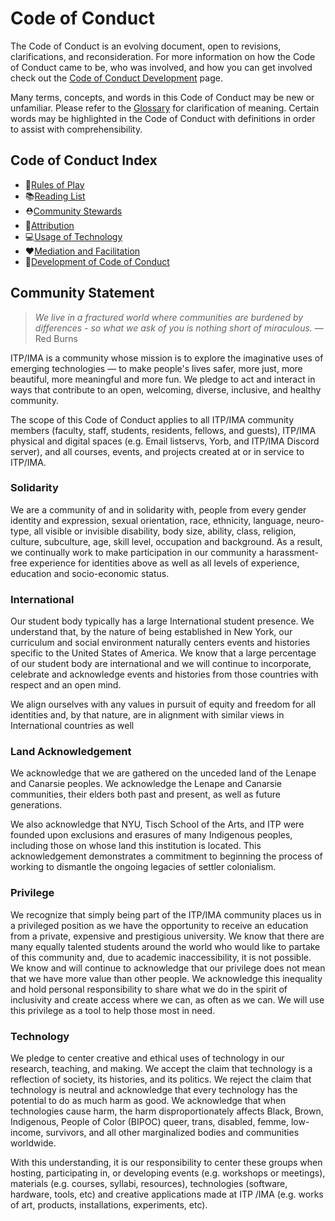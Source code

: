 # Code of Conduct

The Code of Conduct is an evolving document, open to revisions, clarifications, and reconsideration. For more information on how the Code of Conduct came to be, who was involved, and how you can get involved check out the [Code of Conduct Development](https://www.notion.so/itpequity/CoC-Development-b8277092388c4be28729b3361cf0394d) page.

Many terms, concepts, and words in this Code of Conduct may be new or unfamiliar. Please refer to the [Glossary](https://www.nyu.edu/life/global-inclusion-and-diversity/learning-and-development/toolkits/glossary.html) for clarification of meaning. Certain words may be highlighted in the Code of Conduct with definitions in order to assist with comprehensibility.

## Code of Conduct Index

* 🌈[Rules of Play](https://www.notion.so/Rules-of-Play-e2d224ae8c464ad8a68aefd31d3da444)
* 📚[Reading List](https://www.notion.so/Reading-List-6d3c7f6d2cc9495390dc1005d5291066)
* ⛑[Community Stewards](https://www.notion.so/Community-Stewards-39c1182a1ee049488bcd7e955c1ee419)
* 🔗[Attribution](https://www.notion.so/Attribution-09ab5c13345245e989d2a957f989fe5e)
* 💻[Usage of Technology](https://www.notion.so/Usage-of-Technology-144508d449a943009d4ebc387dd553fd)
* ❤️[Mediation and Facilitation](https://www.notion.so/Mediation-and-Facilitation-154ce9b687dc40af8d9898593964fa7f)
* 🚧[Development of Code of Conduct](https://www.notion.so/Development-of-Code-of-Conduct-b8277092388c4be28729b3361cf0394d)

## Community Statement

> *We live in a fractured world where communities are burdened by differences - so what we ask of you is nothing short of miraculous.* —Red Burns

ITP/IMA is a community whose mission is to explore the imaginative uses of emerging technologies — to make people's lives safer, more just, more beautiful, more meaningful and more fun. We pledge to act and interact in ways that contribute to an open, welcoming, diverse, inclusive, and healthy community.

The scope of this Code of Conduct applies to all ITP/IMA community members (faculty, staff, students, residents, fellows, and guests), ITP/IMA physical and digital spaces (e.g. Email listservs, Yorb, and ITP/IMA Discord server), and all courses, events, and projects created at or in service to ITP/IMA.

### Solidarity

We are a community of and in solidarity with, people from every gender identity and expression, sexual orientation, race, ethnicity, language, neuro-type, all visible or invisible disability, body size, ability, class, religion, culture, subculture, age, skill level, occupation and background. As a result, we continually work to make participation in our community a harassment-free experience for identities above as well as all levels of experience, education and socio-economic status.

### International

Our student body typically has a large International student presence. We understand that, by the nature of being established in New York, our curriculum and social environment naturally centers events and histories specific to the United States of America. We know that a large percentage of our student body are international and we will continue to incorporate, celebrate and acknowledge events and histories from those countries with respect and an open mind. 

We align ourselves with any values in pursuit of equity and freedom for all identities and, by that nature, are in alignment with similar views in International countries as well

### Land Acknowledgement

We acknowledge that we are gathered on the unceded land of the Lenape and Canarsie peoples. We acknowledge the Lenape and Canarsie communities, their elders both past and present, as well as future generations. 

We also acknowledge that NYU, Tisch School of the Arts, and ITP were founded upon exclusions and erasures of many Indigenous peoples, including those on whose land this institution is located. This acknowledgement demonstrates a commitment to beginning the process of working to dismantle the ongoing legacies of settler colonialism.

### Privilege

We recognize that simply being part of the ITP/IMA community places us in a privileged position as we have the opportunity to receive an education from a private, expensive and prestigious university. We know that there are many equally talented students around the world who would like to partake of this community and, due to academic inaccessibility, it is not possible. We know and will continue to acknowledge that our privilege does not mean that we have more value than other people. We acknowledge this inequality and hold personal responsibility to share what we do in the spirit of inclusivity and create access where we can, as often as we can. We will use this privilege as a tool to help those most in need.

### Technology

We pledge to center creative and ethical uses of technology in our research, teaching, and making. We accept the claim that technology is a reflection of society, its histories, and its politics. We reject the claim that technology is neutral and acknowledge that every technology has the potential to do as much harm as good. We acknowledge that when technologies cause harm, the harm disproportionately affects Black, Brown, Indigenous, People of Color (BIPOC) queer, trans, disabled, femme, low-income, survivors, and all other marginalized bodies and communities worldwide. 

With this understanding, it is our responsibility to center these groups when hosting, participating in, or developing events (e.g. workshops or meetings), materials (e.g. courses, syllabi, resources), technologies (software, hardware, tools, etc) and creative applications made at ITP /IMA (e.g. works of art, products, installations, experiments, etc).